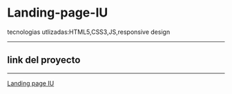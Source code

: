 # Landing-page-IU
tecnologias utlizadas:HTML5,CSS3,JS,responsive design

 ------

 
 ## link del proyecto

 ------

 <a href="https://xbernardoalvez66.github.io/Landing-page-IU/Landing-page-IU/index.html">Landing page IU</a>
